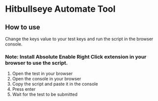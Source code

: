 # Hitbullseye Automate Tool

## How to use

Change the keys value to your test keys and run the script in the browser console.

### Note: Install Absolute Enable Right Click extension in your browser to use the script.

  1. Open the test in your browser
  2. Open the console in your browser
  3. Copy the script and paste it in the console
  4. Press enter
  5. Wait for the test to be submitted